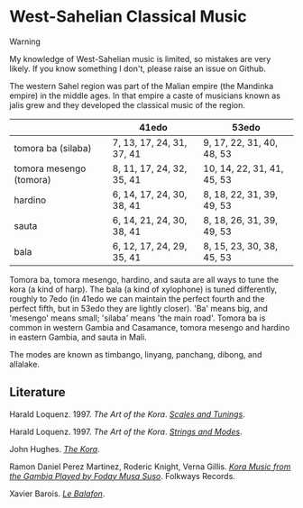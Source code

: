 # West-Sahelian Classical Music

> [!warning]
> My knowledge of West-Sahelian music is limited, so mistakes are very likely. If you know something I don't, please raise an issue on Github.

The western Sahel region was part of the Malian empire (the Mandinka empire) in the middle ages.
In that empire a caste of musicians known as jalis grew and they developed the classical music of the region.

|      | 41edo | 53edo
|------|-------|------
|tomora ba (silaba) | 7, 13, 17, 24, 31, 37, 41 | 9, 17, 22, 31, 40, 48, 53
|tomora mesengo (tomora) | 8, 11, 17, 24, 32, 35, 41 | 10, 14, 22, 31, 41, 45, 53
|hardino | 6, 14, 17, 24, 30, 38, 41 | 8, 18, 22, 31, 39, 49, 53
|sauta | 6, 14, 21, 24, 30, 38, 41 | 8, 18, 26, 31, 39, 49, 53
|bala | 6, 12, 17, 24, 29, 35, 41 | 8, 15, 23, 30, 38, 45, 53

Tomora ba, tomora mesengo, hardino, and sauta are all ways to tune the kora (a kind of harp).
The bala (a kind of xylophone) is tuned differently, roughly to 7edo
(in 41edo we can maintain the perfect fourth and the perfect fifth, but in 53edo they are lightly closer).
'Ba' means big, and 'mesengo' means small; 'silaba' means 'the main road'.
Tomora ba is common in western Gambia and Casamance, tomora mesengo and hardino in eastern Gambia, and sauta in Mali.

The modes are known as timbango, linyang, panchang, dibong, and allalake.

## Literature

Harald Loquenz. 1997. *The Art of the Kora*. *[Scales and Tunings](https://web.archive.org/web/20240616235618/https://kora-music.com/e/skalen.htm)*.

Harald Loquenz. 1997. *The Art of the Kora*. *[Strings and Modes](https://web.archive.org/web/20240414193558/https://kora-music.com/e/tonleitern.htm)*.

John Hughes. *[The Kora](https://web.archive.org/web/20241125153630/https://www.johnhughesarts.com/johnhughesmusic/The_Kora.html)*.

Ramon Daniel Perez Martinez, Roderic Knight, Verna Gillis. *[Kora Music from the Gambia Played by Foday Musa Suso](https://web.archive.org/web/20241204023102/https://folkways-media.si.edu/docs/folkways/artwork/FW08510.pdf)*. Folkways Records.

Xavier Barois. *[Le Balafon](https://web.archive.org/web/20241218200921/http://inouiwebdoc.fr/pages/data/pdf/Le%20balafon%20-%20Xavier%20Barois.pdf)*.
